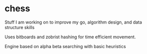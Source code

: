 # chess
Stuff I am working on to improve my go, algorithm design, and data structure skills

Uses bitboards and zobrist hashing for time efficient movement.

Engine based on alpha beta searching with basic heuristics
